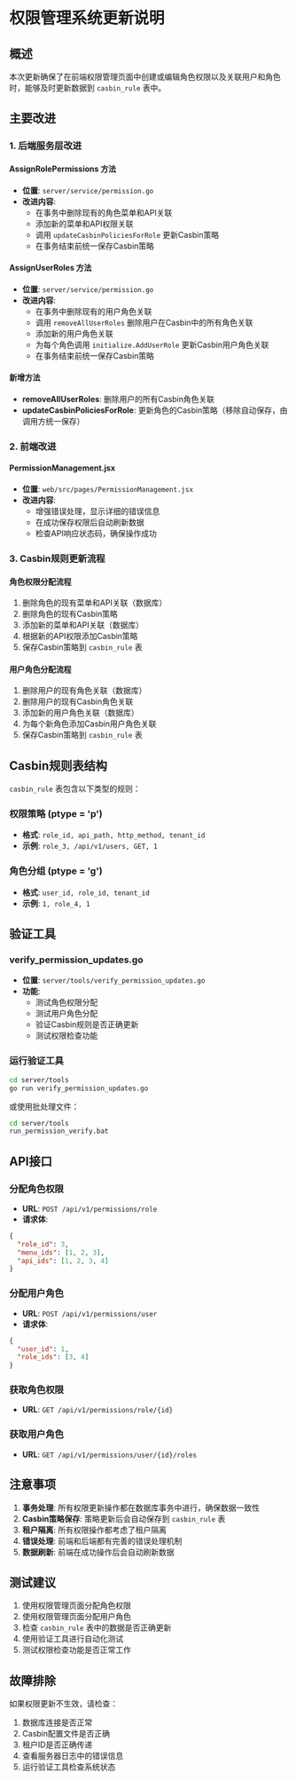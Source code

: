 # 权限管理系统更新说明

## 概述

本次更新确保了在前端权限管理页面中创建或编辑角色权限以及关联用户和角色时，能够及时更新数据到 `casbin_rule` 表中。

## 主要改进

### 1. 后端服务层改进

#### AssignRolePermissions 方法
- **位置**: `server/service/permission.go`
- **改进内容**:
  - 在事务中删除现有的角色菜单和API关联
  - 添加新的菜单和API权限关联
  - 调用 `updateCasbinPoliciesForRole` 更新Casbin策略
  - 在事务结束前统一保存Casbin策略

#### AssignUserRoles 方法
- **位置**: `server/service/permission.go`
- **改进内容**:
  - 在事务中删除现有的用户角色关联
  - 调用 `removeAllUserRoles` 删除用户在Casbin中的所有角色关联
  - 添加新的用户角色关联
  - 为每个角色调用 `initialize.AddUserRole` 更新Casbin用户角色关联
  - 在事务结束前统一保存Casbin策略

#### 新增方法
- **removeAllUserRoles**: 删除用户的所有Casbin角色关联
- **updateCasbinPoliciesForRole**: 更新角色的Casbin策略（移除自动保存，由调用方统一保存）

### 2. 前端改进

#### PermissionManagement.jsx
- **位置**: `web/src/pages/PermissionManagement.jsx`
- **改进内容**:
  - 增强错误处理，显示详细的错误信息
  - 在成功保存权限后自动刷新数据
  - 检查API响应状态码，确保操作成功

### 3. Casbin规则更新流程

#### 角色权限分配流程
1. 删除角色的现有菜单和API关联（数据库）
2. 删除角色的现有Casbin策略
3. 添加新的菜单和API关联（数据库）
4. 根据新的API权限添加Casbin策略
5. 保存Casbin策略到 `casbin_rule` 表

#### 用户角色分配流程
1. 删除用户的现有角色关联（数据库）
2. 删除用户的现有Casbin角色关联
3. 添加新的用户角色关联（数据库）
4. 为每个新角色添加Casbin用户角色关联
5. 保存Casbin策略到 `casbin_rule` 表

## Casbin规则表结构

`casbin_rule` 表包含以下类型的规则：

### 权限策略 (ptype = 'p')
- **格式**: `role_id, api_path, http_method, tenant_id`
- **示例**: `role_3, /api/v1/users, GET, 1`

### 角色分组 (ptype = 'g')
- **格式**: `user_id, role_id, tenant_id`
- **示例**: `1, role_4, 1`

## 验证工具

### verify_permission_updates.go
- **位置**: `server/tools/verify_permission_updates.go`
- **功能**:
  - 测试角色权限分配
  - 测试用户角色分配
  - 验证Casbin规则是否正确更新
  - 测试权限检查功能

### 运行验证工具
```bash
cd server/tools
go run verify_permission_updates.go
```

或使用批处理文件：
```bash
cd server/tools
run_permission_verify.bat
```

## API接口

### 分配角色权限
- **URL**: `POST /api/v1/permissions/role`
- **请求体**:
```json
{
  "role_id": 3,
  "menu_ids": [1, 2, 3],
  "api_ids": [1, 2, 3, 4]
}
```

### 分配用户角色
- **URL**: `POST /api/v1/permissions/user`
- **请求体**:
```json
{
  "user_id": 1,
  "role_ids": [3, 4]
}
```

### 获取角色权限
- **URL**: `GET /api/v1/permissions/role/{id}`

### 获取用户角色
- **URL**: `GET /api/v1/permissions/user/{id}/roles`

## 注意事项

1. **事务处理**: 所有权限更新操作都在数据库事务中进行，确保数据一致性
2. **Casbin策略保存**: 策略更新后会自动保存到 `casbin_rule` 表
3. **租户隔离**: 所有权限操作都考虑了租户隔离
4. **错误处理**: 前端和后端都有完善的错误处理机制
5. **数据刷新**: 前端在成功操作后会自动刷新数据

## 测试建议

1. 使用权限管理页面分配角色权限
2. 使用权限管理页面分配用户角色
3. 检查 `casbin_rule` 表中的数据是否正确更新
4. 使用验证工具进行自动化测试
5. 测试权限检查功能是否正常工作

## 故障排除

如果权限更新不生效，请检查：

1. 数据库连接是否正常
2. Casbin配置文件是否正确
3. 租户ID是否正确传递
4. 查看服务器日志中的错误信息
5. 运行验证工具检查系统状态
